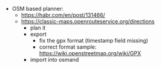 
* OSM based planner:
   * https://habr.com/en/post/131466/
   * https://classic-maps.openrouteservice.org/directions
      * plan it
      * export
         * fix the gpx format (timestamp field missing)
         * correct format sample: https://wiki.openstreetmap.org/wiki/GPX
      * import into osmand

